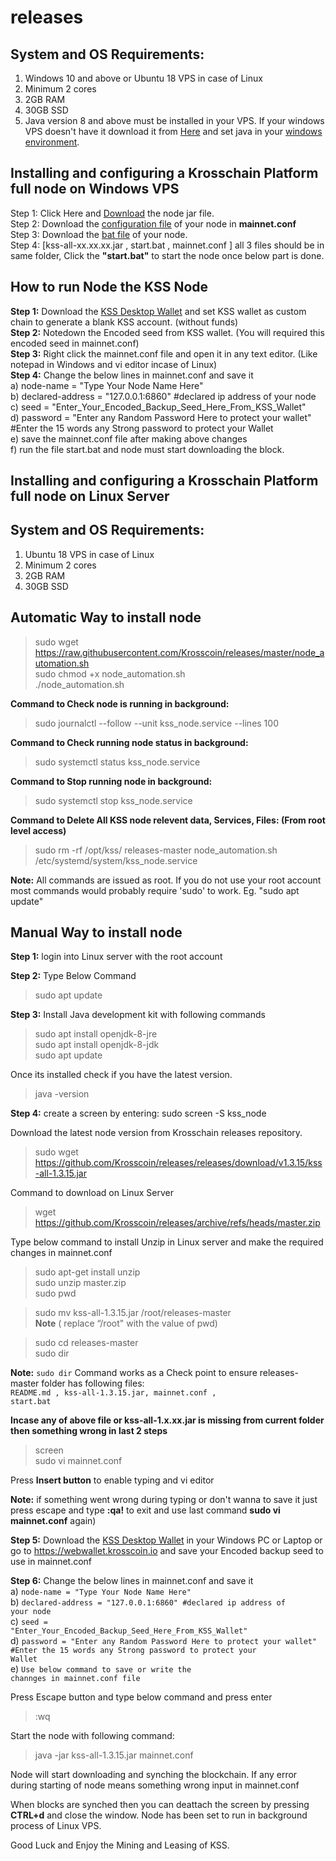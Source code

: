 # releases
## System and OS Requirements:<br>
1. Windows 10 and above or Ubuntu 18 VPS in case of Linux
2. Minimum 2 cores
3. 2GB RAM
4. 30GB SSD
2. Java version 8 and above must be installed in your VPS. If your windows VPS doesn't have it download it from [Here](https://www.java.com/en/download/) and set java in your [windows environment](https://confluence.atlassian.com/doc/setting-the-java_home-variable-in-windows-8895.html).
## Installing and configuring a Krosschain Platform full node on Windows VPS<br>
 Step 1: Click Here and [Download](https://github.com/Krosscoin/releases/releases/download/v1.3.15/kss-all-1.3.15.jar) the node jar file.<br>
 Step 2: Download the [configuration file](https://github.com/Krosscoin/releases/blob/master/mainnet.conf) of your node in **mainnet.conf**<br>
 Step 3: Download the [bat file](https://github.com/Krosscoin/releases/blob/master/start.bat) of your node.<br>
 Step 4: [kss-all-xx.xx.xx.jar , start.bat , mainnet.conf ]  all 3 files should be in same folder, Click the **"start.bat"** to start the node once below part is done.<br>

## How to run Node the KSS Node
**Step 1:** Download the [KSS Desktop Wallet](https://github.com/Krosscoin/DesktopWallet/archive/main.zip) and set KSS wallet as custom chain to generate a blank KSS account. (without funds)  
**Step 2:** Notedown the Encoded seed from KSS wallet. (You will required this encoded seed in mainnet.conf)<br>
**Step 3:** Right click the mainnet.conf file and open it in any text editor. (Like notepad in Windows and vi editor incase of Linux)<br>
**Step 4:** Change the below lines in mainnet.conf and save it<br>
a) node-name = "Type Your Node Name Here"<br>
b) declared-address = "127.0.0.1:6860" #declared ip address of your node<br>
c) seed = "Enter_Your_Encoded_Backup_Seed_Here_From_KSS_Wallet" <br>
d) password = "Enter any Random Password Here to protect your wallet" #Enter the 15 words any Strong password to protect your Wallet<br>
e) save the mainnet.conf file after making above changes <br>
f) run the file start.bat and node must start downloading the block.<br>

## Installing and configuring a Krosschain Platform full node on Linux Server
## System and OS Requirements:<br>
1. Ubuntu 18 VPS in case of Linux<br>
2. Minimum 2 cores<br>
3. 2GB RAM<br>
4. 30GB SSD<br>

## Automatic Way to install node
> sudo wget https://raw.githubusercontent.com/Krosscoin/releases/master/node_automation.sh<br>
> sudo chmod +x node_automation.sh<br> 
> ./node_automation.sh<br>

**Command to Check node is running in background:**
> sudo journalctl --follow --unit kss_node.service --lines 100<br>

**Command to Check running node status in background:**
> sudo systemctl status kss_node.service<br>

**Command to Stop running node in background:**
> sudo systemctl stop kss_node.service<br>

**Command to Delete All KSS node relevent data, Services, Files: (From root level access)**
> sudo rm -rf /opt/kss/ releases-master node_automation.sh /etc/systemd/system/kss_node.service

**Note:** All commands are issued as root. If you do not use your root account most commands would probably require 'sudo' to work. Eg. "sudo apt update"<br>

## Manual Way to install node

**Step 1:** login into Linux server with the root account<br>

**Step 2:** Type Below Command<br>
> sudo apt update<br>
 
**Step 3:** Install Java development kit with following commands<br>
> sudo apt install openjdk-8-jre <br>
> sudo apt install openjdk-8-jdk <br>
> sudo apt update <br>

Once its installed check if you have the latest version.
> java -version

**Step 4:** create a screen by entering: sudo screen -S kss_node

Download the latest node version from Krosschain releases repository.<br>
> sudo wget https://github.com/Krosscoin/releases/releases/download/v1.3.15/kss-all-1.3.15.jar<br>

Command to download on Linux Server<br>
> wget https://github.com/Krosscoin/releases/archive/refs/heads/master.zip<br>

Type below command to install Unzip in Linux server and make the required changes in mainnet.conf<br>
> sudo apt-get install unzip<br>
> sudo unzip master.zip<br>
> sudo pwd<br>


> sudo mv kss-all-1.3.15.jar /root/releases-master<br>
**Note** ( replace “/root" with the value of pwd)

> sudo cd releases-master<br>
> sudo dir<br>

**Note:** <code>sudo dir</code> Command works as a Check point to ensure releases-master folder has following files:<br>
<code>README.md , kss-all-1.3.15.jar, mainnet.conf , start.bat</code><br>

**Incase any of above file or kss-all-1.x.xx.jar is missing from current folder then something wrong in last 2 steps**<br>

> screen<br>
> sudo vi mainnet.conf<br>

Press **Insert button** to enable typing and vi editor<br>

**Note:** if something went wrong during typing or don't wanna to save it just press escape and type **:qa!** to exit and use last command **sudo vi mainnet.conf** again)

**Step 5:** Download the [KSS Desktop Wallet](https://github.com/Krosscoin/DesktopWallet/archive/main.zip) in your Windows PC or Laptop or go to https://webwallet.krosscoin.io and save your Encoded backup seed to use in mainnet.conf

**Step 6:** Change the below lines in mainnet.conf and save it<br>
a) <code>node-name = "Type Your Node Name Here"</code><br>
b) <code>declared-address = "127.0.0.1:6860" #declared ip address of your node</code><br>
c) <code>seed = "Enter_Your_Encoded_Backup_Seed_Here_From_KSS_Wallet"</code><br>
d) <code>password = "Enter any Random Password Here to protect your wallet" #Enter the 15 words any Strong password to protect your Wallet</code><br>
e) <code>Use below command to save or write the channges in mainnet.conf file</code><br>

Press Escape button and type below command and press enter 
>:wq

Start the node with following command:
>java -jar kss-all-1.3.15.jar mainnet.conf 

Node will start downloading and synching the blockchain. If any error during starting of node means something wrong input in mainnet.conf

When blocks are synched then you can deattach the screen by pressing **CTRL+d** and close the window. Node has been set to run in background process of Linux VPS.

Good Luck and Enjoy the Mining and Leasing of KSS.
